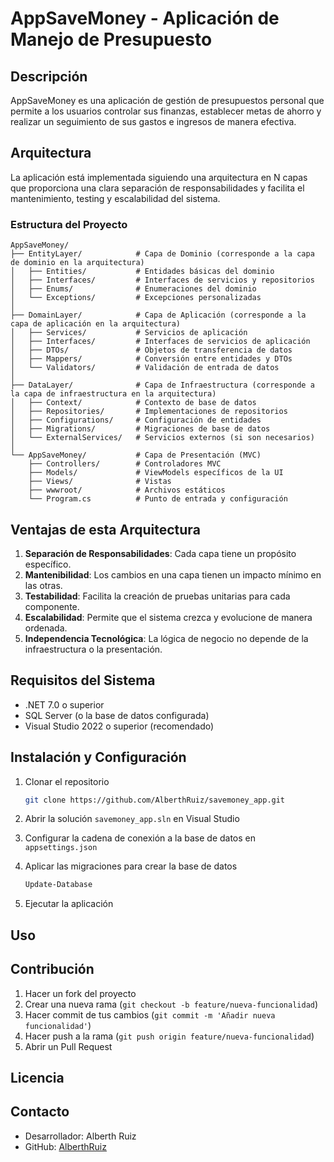 # AppSaveMoney - Aplicación de Manejo de Presupuesto

## Descripción
AppSaveMoney es una aplicación de gestión de presupuestos personal que permite a los usuarios controlar sus finanzas, establecer metas de ahorro y realizar un seguimiento de sus gastos e ingresos de manera efectiva.

## Arquitectura
La aplicación está implementada siguiendo una arquitectura en N capas que proporciona una clara separación de responsabilidades y facilita el mantenimiento, testing y escalabilidad del sistema.

### Estructura del Proyecto

```
AppSaveMoney/
├── EntityLayer/            # Capa de Dominio (corresponde a la capa de dominio en la arquitectura)
│   ├── Entities/           # Entidades básicas del dominio
│   ├── Interfaces/         # Interfaces de servicios y repositorios
│   ├── Enums/              # Enumeraciones del dominio
│   └── Exceptions/         # Excepciones personalizadas
│
├── DomainLayer/            # Capa de Aplicación (corresponde a la capa de aplicación en la arquitectura)
│   ├── Services/           # Servicios de aplicación
│   ├── Interfaces/         # Interfaces de servicios de aplicación
│   ├── DTOs/               # Objetos de transferencia de datos
│   ├── Mappers/            # Conversión entre entidades y DTOs
│   └── Validators/         # Validación de entrada de datos
│
├── DataLayer/              # Capa de Infraestructura (corresponde a la capa de infraestructura en la arquitectura)
│   ├── Context/            # Contexto de base de datos
│   ├── Repositories/       # Implementaciones de repositorios
│   ├── Configurations/     # Configuración de entidades
│   ├── Migrations/         # Migraciones de base de datos
│   └── ExternalServices/   # Servicios externos (si son necesarios)
│
└── AppSaveMoney/           # Capa de Presentación (MVC)
    ├── Controllers/        # Controladores MVC
    ├── Models/             # ViewModels específicos de la UI
    ├── Views/              # Vistas
    ├── wwwroot/            # Archivos estáticos
    └── Program.cs          # Punto de entrada y configuración
```

## Ventajas de esta Arquitectura

1. **Separación de Responsabilidades**: Cada capa tiene un propósito específico.
2. **Mantenibilidad**: Los cambios en una capa tienen un impacto mínimo en las otras.
3. **Testabilidad**: Facilita la creación de pruebas unitarias para cada componente.
4. **Escalabilidad**: Permite que el sistema crezca y evolucione de manera ordenada.
5. **Independencia Tecnológica**: La lógica de negocio no depende de la infraestructura o la presentación.

## Requisitos del Sistema
- .NET 7.0 o superior
- SQL Server (o la base de datos configurada)
- Visual Studio 2022 o superior (recomendado)

## Instalación y Configuración

1. Clonar el repositorio
   ```bash
   git clone https://github.com/AlberthRuiz/savemoney_app.git
   ```

2. Abrir la solución `savemoney_app.sln` en Visual Studio

3. Configurar la cadena de conexión a la base de datos en `appsettings.json`

4. Aplicar las migraciones para crear la base de datos
   ```bash
   Update-Database
   ```

5. Ejecutar la aplicación

## Uso


## Contribución

1. Hacer un fork del proyecto
2. Crear una nueva rama (`git checkout -b feature/nueva-funcionalidad`)
3. Hacer commit de tus cambios (`git commit -m 'Añadir nueva funcionalidad'`)
4. Hacer push a la rama (`git push origin feature/nueva-funcionalidad`)
5. Abrir un Pull Request

## Licencia


## Contacto
- Desarrollador: Alberth Ruiz
- GitHub: [AlberthRuiz](https://github.com/AlberthRuiz)
